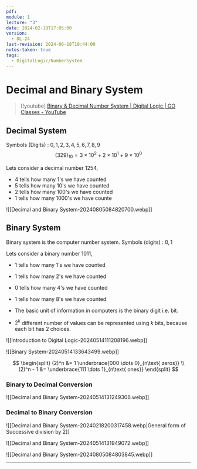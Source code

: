 ```yaml
---
pdf: 
module: 1
lecture: "3"
date: 2024-02-18T17:05:00
version:
  - DL-24
last-revision: 2024-06-18T19:44:00
notes-taken: true
tags:
  - DigitalLogic/NumberSystem
---
```

# Decimal and Binary System

> [!youtube] 
> [Binary & Decimal Number System | Digital Logic | GO Classes - YouTube](https://www.youtube.com/watch?v=Isd4j1djAeA)

## Decimal System

Symbols (Digits) : $0, 1, 2, 3, 4, 5, 6, 7, 8, 9$
$$
(329)_{10} = 3 \times 10^2 + 2 \times 10^1 + 9 \times 10^0
$$

Lets consider a decimal number $1254$,
- 4 tells how many 1's we have counted
- 5 tells how many 10's we have counted
- 2 tells how many 100's we have counted
- 1 tells how many 1000's we have counte

![[Decimal and Binary System-20240805084820700.webp]]

## Binary System

Binary system is the computer number system.
Symbols (digits) : $0, 1$

Lets consider a binary number 1011,
- 1 tells how many 1's we have counted
- 1 tells how many 2's we have counted
- 0 tells how many 4's we have counted
- 1 tells how many 8's we have counted

- The basic unit of information in computers is the binary digit i.e. bit.
- $2^k$ different number of values can be represented using $k$ bits, because each bit has $2$ choices.

![[Introduction to Digital Logic-20240514111208196.webp]]

![[Binary System-20240514133643499.webp]]

$$
\begin{split}
(2)^n &= 1 \underbrace{000 \dots 0}_{n\text{ zeros}} \\
(2)^n - 1 &= \underbrace{111 \dots 1}_{n\text{ ones}}
\end{split}
$$

### Binary to Decimal Conversion

![[Decimal and Binary System-20240514131249306.webp]]

### Decimal to Binary Conversion

![[Decimal and Binary System-20240218200317458.webp|General form of Successive division by 2]]

![[Decimal and Binary System-20240514131949072.webp]]

![[Decimal and Binary System-20240805084803845.webp]]

---
